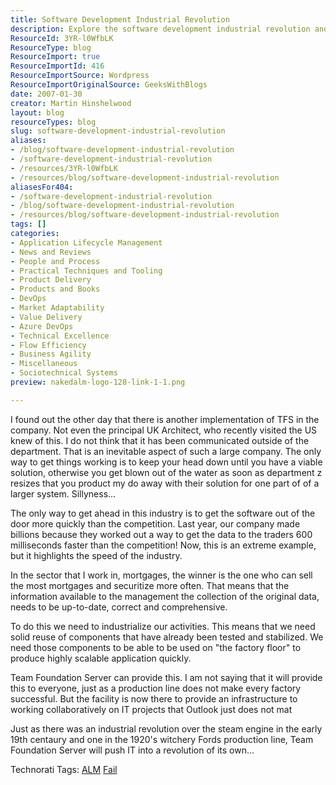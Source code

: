 ```yaml
---
title: Software Development Industrial Revolution
description: Explore the software development industrial revolution and learn how Team Foundation Server can enhance collaboration and speed in IT projects. Join the change!
ResourceId: 3YR-l0WfbLK
ResourceType: blog
ResourceImport: true
ResourceImportId: 416
ResourceImportSource: Wordpress
ResourceImportOriginalSource: GeeksWithBlogs
date: 2007-01-30
creator: Martin Hinshelwood
layout: blog
resourceTypes: blog
slug: software-development-industrial-revolution
aliases:
- /blog/software-development-industrial-revolution
- /software-development-industrial-revolution
- /resources/3YR-l0WfbLK
- /resources/blog/software-development-industrial-revolution
aliasesFor404:
- /software-development-industrial-revolution
- /blog/software-development-industrial-revolution
- /resources/blog/software-development-industrial-revolution
tags: []
categories:
- Application Lifecycle Management
- News and Reviews
- People and Process
- Practical Techniques and Tooling
- Product Delivery
- Products and Books
- DevOps
- Market Adaptability
- Value Delivery
- Azure DevOps
- Technical Excellence
- Flow Efficiency
- Business Agility
- Miscellaneous
- Sociotechnical Systems
preview: nakedalm-logo-128-link-1-1.png

---
```

I found out the other day that there is another implementation of TFS in the company. Not even the principal UK Architect, who recently visited the US knew of this. I do not think that it has been communicated outside of the department. That is an inevitable aspect of such a large company. The only way to get things working is to keep your head down until you have a viable solution, otherwise you get blown out of the water as soon as department z resizes that you product my do away with their solution for one part of of a larger system. Sillyness...

The only way to get ahead in this industry is to get the software out of the door more quickly than the competition. Last year, our company made billions because they worked out a way to get the data to the traders 600 milliseconds faster than the competition! Now, this is an extreme example, but it highlights the speed of the industry.

In the sector that I work in, mortgages, the winner is the one who can sell the most mortgages and securitize more often. That means that the information available to the management the collection of the original data, needs to be up-to-date, correct and comprehensive.

To do this we need to industrialize our activities. This means that we need solid reuse of components that have already been tested and stabilized. We need those components to be able to be used on "the factory floor" to produce highly scalable application quickly.

Team Foundation Server can provide this. I am not saying that it will provide this to everyone, just as a production line does not make every factory successful. But the facility is now there to provide an infrastructure to working collaboratively on IT projects that Outlook just does not mat

Just as there was an industrial revolution over the steam engine in the early 19th centaury and one in the 1920's witchery Fords production line, Team Foundation Server will push IT into a revolution of its own...

Technorati Tags: [ALM](http://technorati.com/tags/ALM) [Fail](http://technorati.com/tags/Fail)
